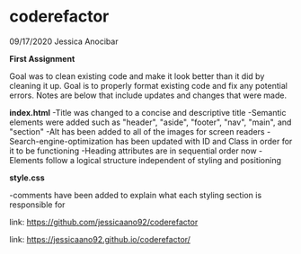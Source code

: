 # coderefactor
09/17/2020 Jessica Anocibar

<strong>First Assignment</strong>

Goal was to clean existing code and make it look better than it did by cleaning it up. Goal is to properly format existing code and fix any potential errors. Notes are below that include updates and changes that were made.


<strong>index.html</strong>
-Title was changed to a concise and descriptive title
-Semantic elements were added such as "header", "aside", "footer", "nav",  "main", and "section"
-Alt has been added to all of the images for screen readers
-Search-engine-optimization has been updated with ID and Class in order for it to be functioning
-Heading attributes are in sequential order now
-Elements follow a logical structure independent of styling and positioning

<strong>style.css</strong>

-comments have been added to explain what each styling section is responsible for

link: https://github.com/jessicaano92/coderefactor

link: https://jessicaano92.github.io/coderefactor/